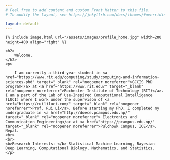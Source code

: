 ```yaml
---
# Feel free to add content and custom Front Matter to this file.
# To modify the layout, see https://jekyllrb.com/docs/themes/#overriding-theme-defaults

layout: default
---
```


<div class="home">

    {% include image.html url="/assets/images/profile_home.jpg" width=200 height=400 align="right" %}
    
    <h2>
        Welcome,
    </h2>
    <p> 
        
        I am currently a third year student in <a href="https://www.rit.edu/computing/study/computing-and-information-sciences-phd" target="_blank" rel="noopener noreferrer">GCCIS PhD program</a> at <a href="https://www.rit.edu/" target="_blank" rel="noopener noreferrer">Rochester Institute of Technology (RIT)</a>. I am a part of the Lab of Use-Inspired Computational Intelligence (LUCI) where I work under the supervison of <a href="https://ruililuci.com/" target="_blank" rel="noopener noreferrer">Prof. Rui Li</a>. Before starting my PhD, I completed my undergraduate in <a href="http://doece.pcampus.edu.np/" target="_blank" rel="noopener noreferrer"> Electronics and Communication Engineering</a> at <a href="https://pcampus.edu.np/" target="_blank" rel="noopener noreferrer">Pulchowk Campus, IOE</a>, Nepal.
    <br>
    <br>
    <b>Research Interests: </b> Statistical Machine Learning, Bayesian Deep Learning, Computational Biology, Mathematics, and Statistics.
    </p>

</div>
